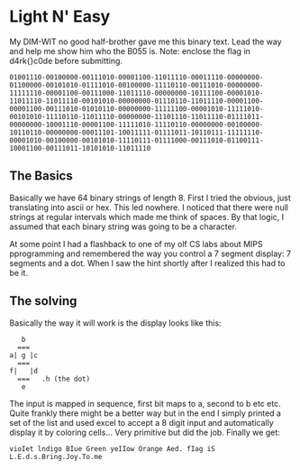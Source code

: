 # Light N' Easy

My DIM-WIT no good half-brother gave me this binary text. Lead the way and help me show him who the B055 is.
Note: enclose the flag in d4rk{}c0de before submitting.
```
01001110-00100000-00111010-00001100-11011110-00011110-00000000-01100000-00101010-01111010-00100000-11110110-00111010-00000000-11111110-00001100-00111000-11011110-00000000-10111100-00001010-11011110-11011110-00101010-00000000-01110110-11011110-00001100-00001100-00111010-01010110-00000000-11111100-00001010-11111010-00101010-11110110-11011110-00000000-11101110-11011110-01111011-00000000-10001110-00001100-11111010-11110110-00000000-00100000-10110110-00000000-00011101-10011111-01111011-10110111-11111110-00001010-00100000-00101010-11110111-01111000-00111010-01100111-10001100-00111011-10101010-11011110
```

## The Basics

Basically we have 64 binary strings of length 8. First I tried the obvious, just translating into ascii or hex. This led nowhere. I noticed that there were null strings at regular intervals which made me think of spaces. By that logic, I assumed that each binary string was going to be a character.

At some point I had a flashback to one of my olf CS labs about MIPS pprogramming and remembered the way you control a 7 segment display: 7 segments and a dot. When I saw the hint shortly after I realized this had to be it.

## The solving

Basically the way it will work is the display looks like this:
```
   b
  ===
a| g |c
  ===
f|   |d
  ===   .h (the dot)
   e
```
The input is mapped in sequence, first bit maps to a, second to b etc etc. Quite frankly there might be a better way but in the end I simply printed a set of the list and used excel to accept a 8 digit input and automatically display it by coloring cells... Very primitive but did the job. Finally we get:

```
vioIet lndigo BIue Green yeIIow Orange Aed. fIag iS L.E.d.s.Bring.Joy.To.me
```
